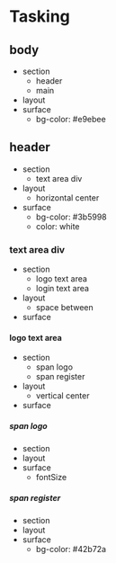 # Tasking

## body

- section
    - header
    - main
- layout
- surface
    - bg-color: #e9ebee

## header

- section
    - text area div
- layout
    - horizontal center
- surface
    - bg-color: #3b5998
    - color: white
    
### text area div

- section
    - logo text area
    - login text area
- layout
    - space between
- surface

#### logo text area

- section
    - span logo
    - span register
- layout
    - vertical center
- surface

##### span logo
- section
- layout
- surface
    - fontSize

##### span register
- section
- layout
- surface
    - bg-color: #42b72a


            